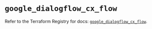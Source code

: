 # `google_dialogflow_cx_flow`

Refer to the Terraform Registry for docs: [`google_dialogflow_cx_flow`](https://registry.terraform.io/providers/hashicorp/google/6.44.0/docs/resources/dialogflow_cx_flow).
